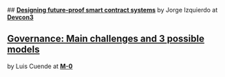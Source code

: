 
## [**Designing future-proof smart contract systems**](slides/devcon3.pdf)
by Jorge Izquierdo at [**Devcon3**](https://ethereumfoundation.org/devcon3/)

## [**Governance: Main challenges and 3 possible models**](slides/M0.pdf)
by Luis Cuende at [**M-0**](https://m-0.melonport.com/)
